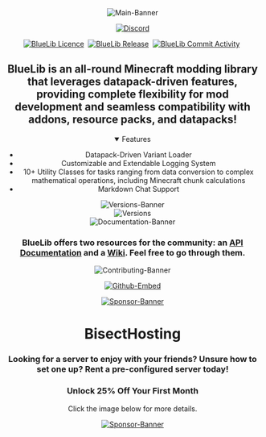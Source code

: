<!-- Main Banner -->
<div align="center">
   <img src="https://github.com/user-attachments/assets/285b840a-ba0b-4240-99f3-7130de23c448" alt="Main-Banner"/>
</div>

<!-- Discord Link -->
<p align="center">
  <a href="https://discord.gg/WMpmqMbJsH"><img src="https://img.shields.io/discord/1272923738895286457?color=blue&label=Discord&logo=Discord&logoColor=blue&style=for-the-badge" alt="Discord"/></a>
</p>

<p align="center">
   <!-- License -->
    <a href="https://github.com/MeAlam1/BlueLib" target="_blank"><img src="https://img.shields.io/github/license/MeAlam1/BlueLib?style=for-the-badge" alt="BlueLib Licence" /></a>&nbsp;
   <!-- Releases -->
    <a href="https://github.com/MeAlam1/BlueLib/pkgs/container/permify" target="_blank"><img src="https://img.shields.io/github/v/release/MeAlam1/BlueLib?include_prereleases&style=for-the-badge" alt="BlueLib Release" /></a>&nbsp;
   <!-- Commits -->
    <a href="https://img.shields.io/github/commit-activity/m/MeAlam1/BlueLib?style=for-the-badge" target="_blank"><img src="https://img.shields.io/github/commit-activity/m/MeAlam1/BlueLib?style=for-the-badge" alt="BlueLib Commit Activity" /></a>&nbsp;
</p>  

<h2 align="center">BlueLib is an all-round Minecraft modding library that leverages datapack-driven features, providing complete flexibility for mod development and seamless compatibility with addons, resource packs, and datapacks!</h2>

<div align="center">
  <details open>
  <summary>Features</summary>
  <ul>
     <li>Datapack-Driven Variant Loader</li>
     <li>Customizable and Extendable Logging System</li>
     <li>10+ Utility Classes for tasks ranging from data conversion to complex mathematical operations, including Minecraft chunk calculations</li>
     <li>Markdown Chat Support</li>
  </ul>
  </details>
</div>


<!-- Version Banner -->
<div align="center">
  <img src="https://github.com/user-attachments/assets/3df10756-a0a4-4de8-8e9b-73d5ae9e24df" alt="Versions-Banner"/>
</div>

<!-- Versions -->
<div align="center">
   <img src="https://github.com/user-attachments/assets/4141486e-ac24-4208-84ad-89fb19627815" alt="Versions"/>
</div>

<!-- Documentation Banner -->
<div align="center">
   <img src="https://github.com/user-attachments/assets/458fe679-9fab-48da-ace8-2d02427c0286" alt="Documentation-Banner"/>
</div>

<h3 align="center">
    BlueLib offers two resources for the community: an 
    <a href="https://mealam1.github.io/BlueLib/">API Documentation</a> and a 
    <a href="https://github.com/MeAlam1/BlueLib/wiki">Wiki</a>. 
    Feel free to go through them.
</h3>

<!-- Contributing Banner -->
<div align="center">
  <img src="https://github.com/user-attachments/assets/7402d296-ee55-4634-88f6-dc46dd0863f8" alt="Contributing-Banner"/>
</div>

<!-- Github Embed -->
<p align="center">
  <a href="https://github.com/MeAlam1/BlueLib">
    <img src="https://github-readme-stats.vercel.app/api/pin/?username=MeAlam1&repo=BlueLib&theme=dark#gh-dark-mode-only" alt="Github-Embed"/>
  </a>
</p>

<!-- Sponsor Banner -->
<div align="center">
     <a href="https://url-shortener.curseforge.com/6XTXg"><img src="https://github.com/user-attachments/assets/66fd73fb-1029-41d1-9c84-c4e6617fc76d" alt="Sponsor-Banner"/></a>
</div>
<h1 align="center">BisectHosting</h1>
<h3 align="center">Looking for a server to enjoy with your friends? Unsure how to set one up? Rent a pre-configured server today!</h3>
<h3 align="center">Unlock 25% Off Your First Month</h3>
<p align="center">Click the image below for more details.</p>

<!-- Sponsor -->
<div align="center">
     <a href="https://url-shortener.curseforge.com/6XTXg"><img src="https://github.com/user-attachments/assets/a1bc7587-f79b-4468-8dee-6ac261178840" alt="Sponsor-Banner"/></a>
</div>
